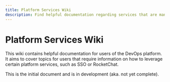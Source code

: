```yaml
---
title: Platform Services Wiki
description: Find helpful documentation regarding services that are managed from the DevOps Platform team, such as SSO or Rocketchat.
---
```


# Platform Services Wiki

This wiki contains helpful documentation for users of the DevOps platform. It aims to cover topics for users that require information on how to leverage certain platform services, such as SSO or RocketChat. 

This is the initial document and is in development (aka. not yet complete). 